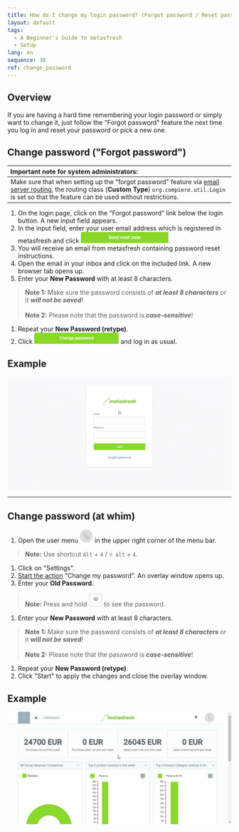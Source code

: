```yaml
---
title: How do I change my login password? (Forgot password / Reset password)
layout: default
tags:
  - A Beginner's Guide to metasfresh
  - Setup
lang: en
sequence: 30
ref: change_password
---
```


## Overview
If you are having a hard time remembering your login password or simply want to change it, just follow the "Forgot password" feature the next time you log in and reset your password or pick a new one.

## Change password ("Forgot password")

| **Important note for system administrators:** |
| :--- |
| Make sure that when setting up the "forgot password" feature via [email server routing](Setup_email_server_routing), the routing class (**Custom Type**) `org.compiere.util.Login` is set so that the feature can be used without restrictions. |

1. On the login page, click on the "Forgot password" link below the login button. A new input field appears.
1. In the input field, enter your user email address which is registered in metasfresh and click ![](assets/SendResetCodeButton.png).
1. You will receive an email from metasfresh containing password reset instructions.
1. Open the email in your inbox and click on the included link. A new browser tab opens up.
1. Enter your **New Password** with at least 8 characters.
 >**Note 1:** Make sure the password consists of ***at least 8 characters*** or it ***will not be saved***!<br><br>
 >**Note 2:** Please note that the password is ***case-sensitive***!

1. Repeat your **New Password (retype)**.
1. Click ![](assets/ChangePWButton.png) and log in as usual.

## Example
![](assets/ForgotPassword.gif)

---

## Change password (at whim)
1. Open the user menu ![](assets/UserMenu_Rabbit_WebUI.png) in the upper right corner of the menu bar.
 >**Note:** Use shortcut `Alt` + `4` / `⌥ alt` + `4`.

1. Click on "Settings".
1. [Start the action](StartAction#actions-menu) "Change my password". An overlay window opens up.
1. Enter your **Old Password**.
 >**Note:** Press and hold ![](assets/ShowPassword_Icon.png) to see the password.

1. Enter your **New Password** with at least 8 characters.
 >**Note 1:** Make sure the password consists of ***at least 8 characters*** or it ***will not be saved***!<br><br>
 >**Note 2:** Please note that the password is ***case-sensitive***!

1. Repeat your **New Password (retype)**.
1. Click "Start" to apply the changes and close the overlay window.

## Example
![](assets/Change_password.gif)
